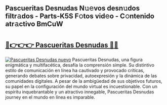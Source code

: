 ## Pascueritas Desnudas N𝚞𝚎vos desn𝚞dos filtr𝚊dos - Parts-K5S F𝚘tos vid𝚎o - C𝚘ntenido atr𝚊ctivo BmCuW

# <h2><a href="http://mb0s6ou.tromn.icu/?c=Pascueritas+Desnudas">🔗👉👉👉 Pascueritas Desnudas 🔗🔗</a></h2>

[![Pascueritas Desnudas nuevo](https://i.imgur.com/pEAQMta.gif)](http://mb0s6ou.tromn.icu/?c=Pascueritas+Desnudas)
Pascueritas Desnudas, una figura enigmática y multifacética, desafía la comprensión simple. Su distintivo estilo de comunicación en línea ha cautivado y provocado críticas, generando debates sobre privacidad, autoexpresión y la dinámica de las comunidades digitales. A pesar de la ambigüedad de sus objetivos futuros, su papel en la configuración del mundo virtual es incuestionable. Con un espíritu inquebrantable y un atractivo innegable, Pascueritas Desnudas journey en el mundo en línea es imparable.
